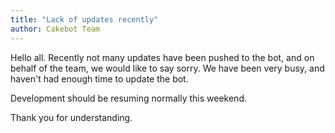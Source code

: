 ```yaml
---
title: "Lack of updates recently"
author: Cakebot Team
---
```


Hello all.
Recently not many updates have been pushed to the bot, and on behalf of the team, we would like to say sorry. We have been very busy, and haven't had enough time to update the bot.

Development should be resuming normally this weekend.

Thank you for understanding.
